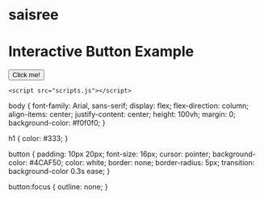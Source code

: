 # saisree
 <!DOCTYPE html>
<html lang="en">
<head>
    <meta charset="UTF-8">
    <meta name="viewport" content="width=device-width, initial-scale=1.0">
    <title>Interactive Button</title>
    <link rel="stylesheet" href="styles.css">
</head>
<body>
    <h1>Interactive Button Example</h1>
    <button id="colorButton">Click me!</button>

    <script src="scripts.js"></script>
</body>
</html>

 body {
    font-family: Arial, sans-serif;
    display: flex;
    flex-direction: column;
    align-items: center;
    justify-content: center;
    height: 100vh;
    margin: 0;
    background-color: #f0f0f0;
}

h1 {
    color: #333;
}

button {
    padding: 10px 20px;
    font-size: 16px;
    cursor: pointer;
    background-color: #4CAF50;
    color: white;
    border: none;
    border-radius: 5px;
    transition: background-color 0.3s ease;
}

button:focus {
    outline: none;
}
